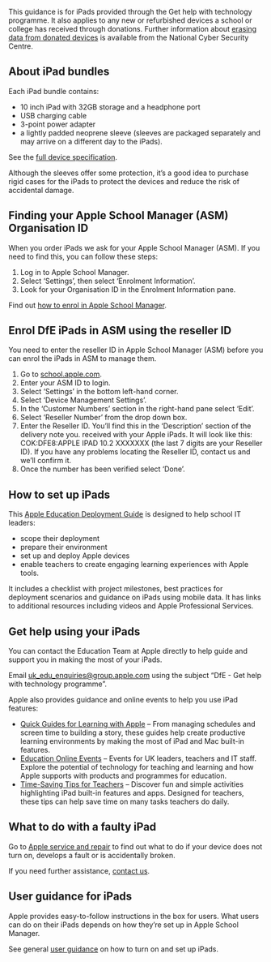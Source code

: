 This guidance is for iPads provided through the Get help with technology programme. It 
also applies to any new or refurbished devices a school or college has received through 
donations. Further information about 
[erasing data from donated devices](https://www.ncsc.gov.uk/blog-post/erasing-data-from-donated-devices) 
is available from 
the National Cyber Security Centre.

## About iPad bundles

Each iPad bundle contains:

* 10 inch iPad with 32GB storage and a headphone port
* USB charging cable
* 3-point power adapter
* a lightly padded neoprene sleeve (sleeves are packaged separately and may arrive
on a different day to the iPads).

See the [full device specification](/devices/device-specification). 
 
Although the sleeves offer some protection, it&rsquo;s a good idea to purchase rigid  cases for the
iPads to protect the devices and reduce the risk of accidental damage.

## Finding your Apple School Manager (ASM) Organisation ID 

When you order iPads we ask for your Apple School Manager (ASM). If you need to find 
this, you can follow these steps:

1. Log in to Apple School Manager.
1. Select &lsquo;Settings&rsquo;, then select &lsquo;Enrolment Information&rsquo;.
1. Look for your Organisation ID in the Enrolment Information pane.

Find out [how to enrol in Apple School Manager](https://support.apple.com/en-gb/guide/apple-school-manager/apd402206497/web).

## Enrol DfE iPads in ASM using the reseller ID

You need to enter the reseller ID in Apple School Manager (ASM) before you can enrol the
iPads in ASM to manage them.

1. Go to [school.apple.com](https://school.apple.com).
1. Enter your ASM ID to login.
1. Select &lsquo;Settings&rsquo; in the bottom left-hand corner.
1. Select &lsquo;Device Management Settings&rsquo;.
1. In the &lsquo;Customer Numbers&rsquo; section in the right-hand pane select &lsquo;Edit&rsquo;.
1. Select &lsquo;Reseller Number&rsquo; from the drop down box.
1. Enter the Reseller ID. You&rsquo;ll find this in the &lsquo;Description&rsquo; section of the delivery note you.
received with your Apple iPads. It will look like this: COK:DFE8:APPLE IPAD 10.2 XXXXXXX (the last 7 digits are your Reseller ID). If you have any problems locating the 
Reseller ID, contact us and we&rsquo;ll confirm it.
1. Once the number has been verified select &lsquo;Done&rsquo;.


## How to set up iPads

This [Apple Education Deployment Guide](https://support.apple.com/en-gb/guide/deployment-education/welcome/web) is designed to help school IT leaders:

* scope their deployment
* prepare their environment
* set up and deploy Apple devices
* enable teachers to create engaging learning experiences with Apple tools.

It includes a checklist with project milestones, best practices for deployment scenarios and 
guidance on iPads using mobile data. It has links to additional resources including videos
and Apple Professional Services.

## Get help using your iPads

You can contact the Education Team at Apple directly to help guide and support you in 
making the most of your iPads.

Email [uk\_edu\_enquiries@group.apple.com](mailto:uk_edu_enquiries@group.apple.com?subject=DfE%20-%20Get%20help%20with%20technology%20programme) using the subject &ldquo;DfE - Get help with technology programme&rdquo;.

Apple also provides guidance and online events to help you use iPad features:

* [Quick Guides for Learning with Apple](https://education-static.apple.com/learning-with-apple/apple-quick-guides.pdf) &ndash; From managing schedules and screen time 
to building a story, these guides help create productive learning environments by
making the most of iPad and Mac built-in features.
* [Education Online Events](https://events.apple.com/content/events/emeia/gb/en/default.html?token=7ZjTgsSqK5CjU9XqowzkH2rQJd12N7I94OWog7qfI1O4kJjfxRCtZLPSfb_QRfID8Pvjeyy_HgFJBlBfMlFHrKWaG6hsWMRImRg8RqQQoYQ&a=1&l=e) &ndash; Events for UK leaders, teachers and IT staff. Explore 
the potential of technology for teaching and learning and how Apple supports with 
products and programmes for education.
* [Time-Saving Tips for Teachers](https://education-static.apple.com/geo/uk/education/2020/tips-for-teachers/ipad-teacher-activities.pdf) &ndash; Discover fun and simple activities highlighting 
iPad built-in features and apps.  Designed for teachers, these tips can help save 
time on many tasks teachers do daily.

## What to do with a faulty iPad

Go to [Apple service and repair](https://support.apple.com/en-gb/ipad/repair/service) to find out what to do if your device does not turn on,
develops a fault or is accidentally broken.

If you need further assistance, [contact us](/get-support).

## User guidance for iPads

Apple provides easy-to-follow instructions in the box for users. What users can do on their
iPads depends on how they&rsquo;re set up in Apple School Manager. 

See general [user guidance](https://support.apple.com/guide/ipad/turn-on-and-set-up-ipad995bb83d/ipados) on how to turn on and set up iPads.
